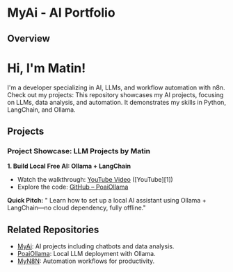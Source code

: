 # MyAi - AI Portfolio
## Overview
# Hi, I'm Matin!
I'm a developer specializing in AI, LLMs, and workflow automation with n8n. Check out my projects:
This repository showcases my AI projects, focusing on LLMs, data analysis, and automation. It demonstrates my skills in Python, LangChain, and Ollama.

## Projects

 ### Project Showcase: LLM Projects by Matin

**1. Build Local Free AI: Ollama + LangChain**

* Watch the walkthrough: [YouTube Video](https://youtu.be/3VQdn6X9veM) ([YouTube][1])
* Explore the code: [GitHub – PoaiOllama](https://github.com/matinict/PoaiOllama)

**Quick Pitch:**
" Learn how to set up a local AI assistant using Ollama + LangChain—no cloud dependency, fully offline."





## Related Repositories 
- [MyAi](https://github.com/matinict/MyAi): AI projects including chatbots and data analysis.
- [PoaiOllama](https://github.com/matinict/PoaiOllama): Local LLM deployment with Ollama.
- [MyN8N](https://github.com/matinict/MyN8N): Automation workflows for productivity.
